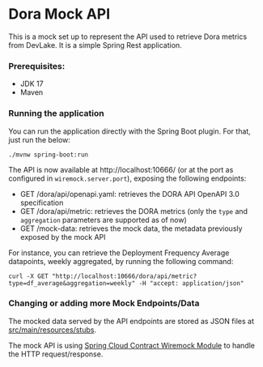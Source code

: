 # Dora Mock API

This is a mock set up to represent the API used to retrieve Dora metrics from DevLake. It is a simple Spring Rest application.

### Prerequisites:

- JDK 17
- Maven

### Running the application

You can run the application directly with the Spring Boot plugin. For that, just run the below:

```
./mvnw spring-boot:run
```

The API is now available at http://localhost:10666/ (or at the port as configured in `wiremock.server.port`), exposing the following endpoints:

- GET /dora/api/openapi.yaml: retrieves the DORA API OpenAPI 3.0 specification
- GET /dora/api/metric: retrieves the DORA metrics (only the `type` and `aggregation` parameters are supported as of now)
- GET /mock-data: retrieves the mock data, the metadata previously exposed by the mock API

For instance, you can retrieve the Deployment Frequency Average datapoints, weekly aggregated, by running the following command:

```shell
curl -X GET "http://localhost:10666/dora/api/metric?type=df_average&aggregation=weekly" -H "accept: application/json"
```

### Changing or adding more Mock Endpoints/Data

The mocked data served by the API endpoints are stored as JSON files at [src/main/resources/stubs](src/main/resources/stubs).

The mock API is using [Spring Cloud Contract Wiremock Module](https://cloud.spring.io/spring-cloud-contract/reference/html/project-features.html#features-wiremock) to handle the HTTP request/response.

